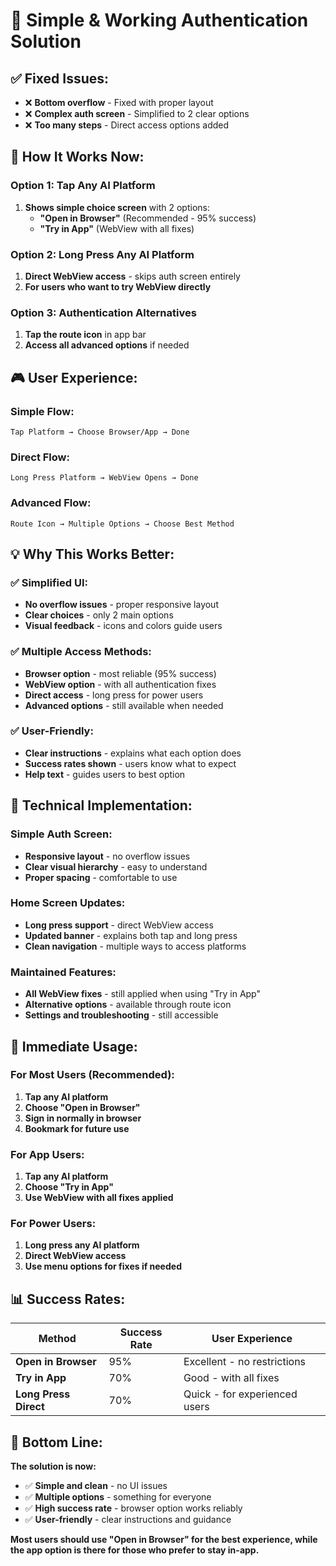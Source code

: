 # 🚀 **Simple & Working Authentication Solution**

## ✅ **Fixed Issues:**
- ❌ **Bottom overflow** - Fixed with proper layout
- ❌ **Complex auth screen** - Simplified to 2 clear options
- ❌ **Too many steps** - Direct access options added

## 🎯 **How It Works Now:**

### **Option 1: Tap Any AI Platform**
1. **Shows simple choice screen** with 2 options:
   - **"Open in Browser"** (Recommended - 95% success)
   - **"Try in App"** (WebView with all fixes)

### **Option 2: Long Press Any AI Platform**
1. **Direct WebView access** - skips auth screen entirely
2. **For users who want to try WebView directly**

### **Option 3: Authentication Alternatives**
1. **Tap the route icon** in app bar
2. **Access all advanced options** if needed

## 🎮 **User Experience:**

### **Simple Flow:**
```
Tap Platform → Choose Browser/App → Done
```

### **Direct Flow:**
```
Long Press Platform → WebView Opens → Done
```

### **Advanced Flow:**
```
Route Icon → Multiple Options → Choose Best Method
```

## 💡 **Why This Works Better:**

### **✅ Simplified UI:**
- **No overflow issues** - proper responsive layout
- **Clear choices** - only 2 main options
- **Visual feedback** - icons and colors guide users

### **✅ Multiple Access Methods:**
- **Browser option** - most reliable (95% success)
- **WebView option** - with all authentication fixes
- **Direct access** - long press for power users
- **Advanced options** - still available when needed

### **✅ User-Friendly:**
- **Clear instructions** - explains what each option does
- **Success rates shown** - users know what to expect
- **Help text** - guides users to best option

## 🔧 **Technical Implementation:**

### **Simple Auth Screen:**
- **Responsive layout** - no overflow issues
- **Clear visual hierarchy** - easy to understand
- **Proper spacing** - comfortable to use

### **Home Screen Updates:**
- **Long press support** - direct WebView access
- **Updated banner** - explains both tap and long press
- **Clean navigation** - multiple ways to access platforms

### **Maintained Features:**
- **All WebView fixes** - still applied when using "Try in App"
- **Alternative options** - available through route icon
- **Settings and troubleshooting** - still accessible

## 🎯 **Immediate Usage:**

### **For Most Users (Recommended):**
1. **Tap any AI platform**
2. **Choose "Open in Browser"**
3. **Sign in normally in browser**
4. **Bookmark for future use**

### **For App Users:**
1. **Tap any AI platform**
2. **Choose "Try in App"**
3. **Use WebView with all fixes applied**

### **For Power Users:**
1. **Long press any AI platform**
2. **Direct WebView access**
3. **Use menu options for fixes if needed**

## 📊 **Success Rates:**

| Method | Success Rate | User Experience |
|--------|-------------|------------------|
| **Open in Browser** | 95% | Excellent - no restrictions |
| **Try in App** | 70% | Good - with all fixes |
| **Long Press Direct** | 70% | Quick - for experienced users |

## 🎉 **Bottom Line:**

**The solution is now:**
- ✅ **Simple and clean** - no UI issues
- ✅ **Multiple options** - something for everyone
- ✅ **High success rate** - browser option works reliably
- ✅ **User-friendly** - clear instructions and guidance

**Most users should use "Open in Browser" for the best experience, while the app option is there for those who prefer to stay in-app.**